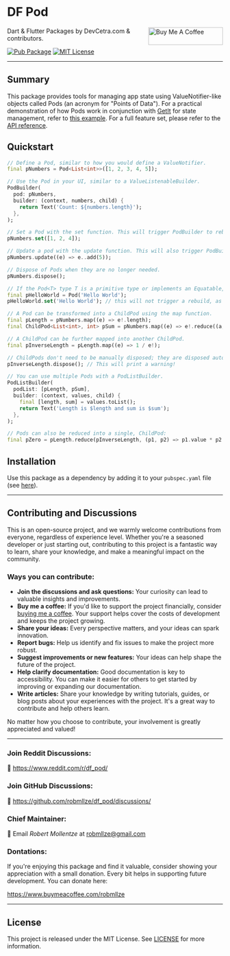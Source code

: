 # DF Pod

<a href="https://www.buymeacoffee.com/robmllze" target="_blank"><img align="right" src="https://cdn.buymeacoffee.com/buttons/default-orange.png" alt="Buy Me A Coffee" height="41" width="174"></a>

Dart & Flutter Packages by DevCetra.com & contributors.

[![Pub Package](https://img.shields.io/pub/v/df_pod.svg)](https://pub.dev/packages/df_pod)
[![MIT License](https://img.shields.io/badge/License-MIT-blue.svg)](https://raw.githubusercontent.com/robmllze/df_pod/main/LICENSE)

---

## Summary

This package provides tools for managing app state using ValueNotifier-like objects called Pods (an acronym for "Points of Data"). For a practical demonstration of how Pods work in conjunction with [GetIt](https://pub.dev/packages/get_it) for state management, refer to [this example](https://pub.dev/packages/df_pod/example). For a full feature set, please refer to the [API reference](https://pub.dev/documentation/df_pod/).

## Quickstart

```dart
// Define a Pod, similar to how you would define a ValueNotifier.
final pNumbers = Pod<List<int>>([1, 2, 3, 4, 5]);

// Use the Pod in your UI, similar to a ValueListenableBuilder.
PodBuilder(
  pod: pNumbers,
  builder: (context, numbers, child) {
    return Text('Count: ${numbers.length}');
  },
);

// Set a Pod with the set function. This will trigger PodBuilder to rebuild.
pNumbers.set([1, 2, 4]);

// Update a pod with the update function. This will also trigger PodBuilder to rebuild.
pNumbers.update((e) => e..add(5));

// Dispose of Pods when they are no longer needed.
pNumbers.dispose();

// If the Pod<T> type T is a primitive type or implements an Equatable, the PodBuilder will only rebuild if the Pod's value actually changed.
final pHelloWorld = Pod('Hello World');
pHelloWorld.set('Hello World'); // this will not trigger a rebuild, as String is a primitive, pass-by-value type.

// A Pod can be transformed into a ChildPod using the map function.
final pLength = pNumbers.map((e) => e!.length);
final ChildPod<List<int>, int> pSum = pNumbers.map((e) => e!.reduce((a, b) => a + b));

// A ChildPod can be further mapped into another ChildPod.
final pInverseLength = pLength.map((e) => 1 / e!);

// ChildPods don't need to be manually disposed; they are disposed automatically when their parent is disposed.
pInverseLength.dispose(); // This will print a warning!

// You can use multiple Pods with a PodListBuilder.
PodListBuilder(
  podList: [pLength, pSum],
  builder: (context, values, child) {
    final [length, sum] = values.toList();
    return Text('Length is $length and sum is $sum');
  },
);

// Pods can also be reduced into a single, ChildPod:
final pZero = pLength.reduce(pInverseLength, (p1, p2) => p1.value * p2.value); // pZero will be disposed if either pLength or pInverseLength is disposed.
```

## Installation

Use this package as a dependency by adding it to your `pubspec.yaml` file (see [here](https://pub.dev/packages/df_pod/install)).

---

## Contributing and Discussions

This is an open-source project, and we warmly welcome contributions from everyone, regardless of experience level. Whether you're a seasoned developer or just starting out, contributing to this project is a fantastic way to learn, share your knowledge, and make a meaningful impact on the community.

### Ways you can contribute:

- **Join the discussions and ask questions:** Your curiosity can lead to valuable insights and improvements.
- **Buy me a coffee:** If you'd like to support the project financially, consider [buying me a coffee](https://www.buymeacoffee.com/robmllze). Your support helps cover the costs of development and keeps the project growing.
- **Share your ideas:** Every perspective matters, and your ideas can spark innovation.
- **Report bugs:** Help us identify and fix issues to make the project more robust.
- **Suggest improvements or new features:** Your ideas can help shape the future of the project.
- **Help clarify documentation:** Good documentation is key to accessibility. You can make it easier for others to get started by improving or expanding our documentation.
- **Write articles:** Share your knowledge by writing tutorials, guides, or blog posts about your experiences with the project. It's a great way to contribute and help others learn.

No matter how you choose to contribute, your involvement is greatly appreciated and valued!

---

### Join Reddit Discussions:

💬 https://www.reddit.com/r/df_pod/

### Join GitHub Discussions:

💬 https://github.com/robmllze/df_pod/discussions/

### Chief Maintainer:

📧 Email _Robert Mollentze_ at robmllze@gmail.com

### Dontations:

If you're enjoying this package and find it valuable, consider showing your appreciation with a small donation. Every bit helps in supporting future development. You can donate here:

https://www.buymeacoffee.com/robmllze

---

## License

This project is released under the MIT License. See [LICENSE](https://raw.githubusercontent.com/robmllze/df_pod/main/LICENSE) for more information.
